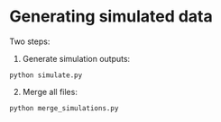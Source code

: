 # Generating simulated data

Two steps:
1) Generate simulation outputs:
```shell script
python simulate.py
```
2) Merge all files:
```shell script
python merge_simulations.py
```